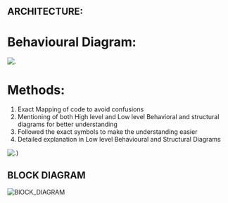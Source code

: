 ## ARCHITECTURE:
# Behavioural Diagram:

![.](https://user-images.githubusercontent.com/98837074/157863544-db04b642-9bc2-4120-aae3-cdbb3aa29141.png)

# Methods:

1) Exact Mapping of code to avoid confusions
2) Mentioning of both High level and Low level Behavioral and structural diagrams for better understanding
3) Followed the exact symbols to make the understanding easier
4) Detailed explanation in Low level Behavioural and Structural Diagrams

![.)](https://user-images.githubusercontent.com/98837074/157865330-ca6c9841-7a7c-4dde-9c24-76c25ab0c71d.png)

## BLOCK DIAGRAM
![BlOCK_DIAGRAM](https://user-images.githubusercontent.com/98849090/157920802-911a8033-5840-427a-b9af-979be60835ba.png)

